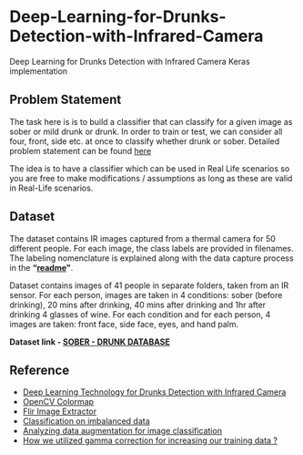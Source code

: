 # Deep-Learning-for-Drunks-Detection-with-Infrared-Camera
Deep Learning for Drunks Detection with Infrared Camera Keras implementation


## **Problem Statement**

The task here is is to build a classifier that can classify for a given image as sober or mild drunk or drunk.  In order to train or test, we can consider all four, front, side etc. at once to classify whether drunk or sober. Detailed problem statement can be found [here](https://docs.google.com/document/d/1cFWjsTds1tODVCGt5Cg-ozIjxOQg3p6jWmyV1RcB4u4/edit)

The idea is to have a classifier which can be used in Real Life scenarios so you are free to make modifications / assumptions as long as these are valid in Real-Life scenarios.

## **Dataset**

The dataset contains IR images captured from a thermal camera for 50 different people. For each image, the class labels are provided in filenames. The labeling nomenclature is explained  along with the data capture process in the **“[readme](https://docs.google.com/document/d/1DqlKALYfs9uyE4kB-TXJ8tAN3tKjTu2JL_HXAoga-XY/edit)"**. 

Dataset contains images of 41 people in separate folders, taken from an IR sensor. For each person, images are taken in 4 conditions: sober (before drinking), 20 mins after drinking, 40 mins after drinking and 1hr after drinking 4 glasses of wine. For each condition and for each person, 4 images are taken: front face, side face, eyes, and hand palm.

**Dataset link - [SOBER  -  DRUNK   DATABASE](https://drive.google.com/drive/folders/1P1UG36IzvN0QVntn3t2atph215QU_sG1)**

## **Reference**

* [Deep Learning Technology for Drunks Detection with Infrared Camera](https://ieeexplore.ieee.org/document/9165395)
* [OpenCV Colormap](https://docs.opencv.org/3.4/d3/d50/group__imgproc__colormap.html)
* [Flir Image Extractor](https://pypi.org/project/flirimageextractor/)
* [Classification on imbalanced data](https://www.tensorflow.org/tutorials/structured_data/imbalanced_data)
* [Analyzing data augmentation for image classification](https://towardsdatascience.com/analyzing-data-augmentation-for-image-classification-3ed30aa61411)
* [How we utilized gamma correction for increasing our training data ?](https://medium.com/giscle/how-we-utilized-gamma-correction-for-increasing-our-training-data-47c16a040adc)
